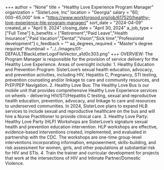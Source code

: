 +++
author = "None"
title = "Healthy Love Experience Program Manager"
organization = "SisterLove, Inc"
location = "Georgia"
salary = "$60,000-$65,000"
link = "https://www.workforgood.org/job/617520/healthy-love-experience-hle-program-manager/"
sort_date = "2024-04-09"
created_at = "April 9, 2024"
closing_date = "April 30, 2024"
a_job_type = ["Full Time"]
b_benefits = ["Retirement","Paid Leave","Health Insurance","Paid Vacation","Dental","Vision","Sick time","Professional development"]
c_feedback = ""
aa_degrees_required = "Master's degree required"
thumbnail = "../../images/01-DEFAULTBlackLetterLogoFileVector_a1d0c303.png"
+++
OVERVIEW:
The Program Manager is responsible for the provision of service delivery for the Healthy Love Experience. Areas of oversight include: 1. Healthy Education and Prevention Program: SisterLove’s sexual health education, advocacy, and prevention activities, including HIV, Hepatitis C, Pregnancy, STI testing, prevention counseling and/or linkage to care and community resources, and PrEP/PEP Navigation. 2. Healthy Love Bus: The Healthy Love Bus is our mobile unit that provides comprehensive Healthy Love Experience services on wheels - delivering HIV/STI/Hepatitis C testing, sexual and reproductive health education, prevention, advocacy, and linkage to care and resources to underserved communities. In 2024, SisterLove plans to expand HLB services to include sexual and reproductive healthcare on the bus and will hire a Nurse Practitioner to provide clinical care. 3. Healthy Love Party: Healthy Love Party (HLP) Workshops are SisterLove’s signature sexual health and prevention education intervention.  HLP workshops are effective, evidence-based interventions created, implemented, and evaluated in partnership with the CDC. The workshops are one-time group-level interventions incorporating information, empowerment, skills-building, and risk assessment for women, girls, and other populations at substantial risk for HIV and STIs. 4. Train the trainer and curricular development for projects that work at the intersections of HIV and Intimate Partner/Domestic Violence.
